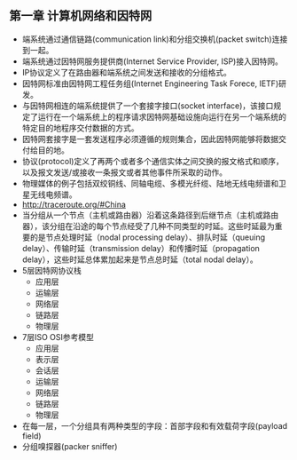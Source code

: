 ## 第一章 计算机网络和因特网
- 端系统通过通信链路(communication link)和分组交换机(packet switch)连接到一起。
- 端系统通过因特网服务提供商(Internet Service Provider, ISP)接入因特网。
- IP协议定义了在路由器和端系统之间发送和接收的分组格式。
- 因特网标准由因特网工程任务组(Internet Engineering Task Forece, IETF)研发。
- 与因特网相连的端系统提供了一个套接字接口(socket interface)，该接口规定了运行在一个端系统上的程序请求因特网基础设施向运行在另一个端系统的特定目的地程序交付数据的方式。
- 因特网套接字是一套发送程序必须遵循的规则集合，因此因特网能够将数据交付给目的地。
- 协议(protocol)定义了再两个或者多个通信实体之间交换的报文格式和顺序，以及报文发送/或接收一条报文或者其他事件所采取的动作。
- 物理媒体的例子包括双绞铜线、同轴电缆、多模光纤缆、陆地无线电频谱和卫星无线电频谱。
- http://traceroute.org/#China
- 当分组从一个节点（主机或路由器）沿着这条路径到后继节点（主机或路由器），该分组在沿途的每个节点经受了几种不同类型的时延。这些时延最为重要的是节点处理时延（nodal processing delay）、排队时延（queuing delay）、传输时延（transmission delay）和传播时延（propagation delay），这些时延总体累加起来是节点总时延（total nodal delay）。
- 5层因特网协议栈
	- 应用层
	- 运输层
	- 网络层
	- 链路层
	- 物理层
- 7层ISO OSI参考模型
	- 应用层
	- 表示层
	- 会话层
	- 运输层
	- 网络层
	- 链路层
	- 物理层
- 在每一层，一个分组具有两种类型的字段：首部字段和有效载荷字段(payload field)
- 分组嗅探器(packer sniffer)